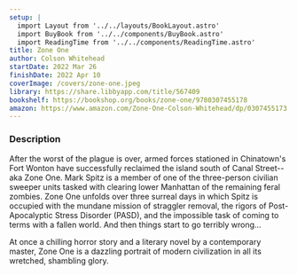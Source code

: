 ```yaml
---
setup: |
  import Layout from '../../layouts/BookLayout.astro'
  import BuyBook from '../../components/BuyBook.astro'
  import ReadingTime from '../../components/ReadingTime.astro'
title: Zone One
author: Colson Whitehead
startDate: 2022 Mar 26
finishDate: 2022 Apr 10
coverImage: /covers/zone-one.jpeg
library: https://share.libbyapp.com/title/567409
bookshelf: https://bookshop.org/books/zone-one/9780307455178
amazon: https://www.amazon.com/Zone-One-Colson-Whitehead/dp/0307455173
---
```

### Description
After the worst of the plague is over, armed forces stationed in Chinatown's Fort Wonton have successfully reclaimed the island south of Canal Street--aka Zone One. Mark Spitz is a member of one of the three-person civilian sweeper units tasked with clearing lower Manhattan of the remaining feral zombies. Zone One unfolds over three surreal days in which Spitz is occupied with the mundane mission of straggler removal, the rigors of Post-Apocalyptic Stress Disorder (PASD), and the impossible task of coming to terms with a fallen world. And then things start to go terribly wrong...

At once a chilling horror story and a literary novel by a contemporary master, Zone One is a dazzling portrait of modern civilization in all its wretched, shambling glory.
<Fragment slot="time">
  <ReadingTime
    startDate  = {frontmatter.startDate}
    finishDate = {frontmatter.finishDate}
  />
</Fragment>
<Fragment slot="notes"></Fragment>
<Fragment slot="buy">
  <BuyBook
    library   = {frontmatter.library}
    bookshelf = {frontmatter.bookshelf}
    amazon    = {frontmatter.amazon}
  />
</Fragment>

